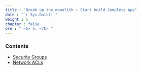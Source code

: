 ```yaml
---
title : "Break up the monolith – Start build Complete App"
date : "`r Sys.Date()`"
weight : 5
chapter : false
pre : " <b> 5. </b> "
---
```



### Contents

- [Security Groups](2.1-securitygroup/)
- [Network ACLs](2.2-networkacls/)
